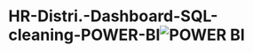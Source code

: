 # HR-Distri.-Dashboard-SQL-cleaning-POWER-BI![POWER BI](https://github.com/user-attachments/assets/e38d592c-fb09-41b0-89ba-cb6168ba9bfc)

